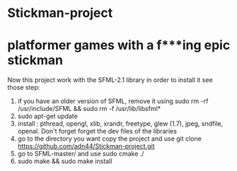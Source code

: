 Stickman-project
================

platformer games with a f***ing epic stickman
================

Now this project work with the SFML-2.1 library in order to install it see those step:

1. if you have an older version of SFML, remove it using sudo rm -rf /usr/include/SFML && sudo rm -f /usr/lib/libsfml*
2. sudo apt-get update
3. install : pthread, opengl, xlib, xrandr, freetype, glew (1.7), jpeg, sndfile, openal. Don't forget forget the dev files of the libraries
4. go to the directory you want copy the project and use git clone https://github.com/adn44/Stickman-project.git
5. go to SFML-master/ and use sudo cmake ./
6. sudo make && sudo make install
